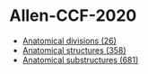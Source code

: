 # Allen-CCF-2020

* [Anatomical divisions (26)](division.html)
* [Anatomical structures (358)](structure.html)
* [Anatomical substructures (681)](substructure.html)
